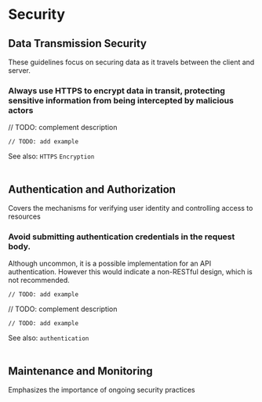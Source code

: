 # Security


## Data Transmission Security
These guidelines focus on securing data as it travels between the client and server.
<br>

### Always use HTTPS to encrypt data in transit, protecting sensitive information from being intercepted by malicious actors

// TODO: complement description

```http
// TODO: add example
```

See also: `HTTPS` `Encryption`
<br><br>


## Authentication and Authorization
Covers the mechanisms for verifying user identity and controlling access to resources
<br>


### Avoid submitting authentication credentials in the request body.

Although uncommon, it is a possible implementation for an API authentication. However this would indicate a non-RESTful design, which
is not recommended.

```http
// TODO: add example
```

// TODO: complement description

```http
// TODO: add example
```

See also: `authentication`
<br><br>


## Maintenance and Monitoring
Emphasizes the importance of ongoing security practices
<br>